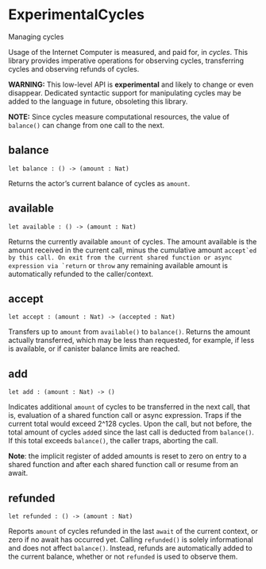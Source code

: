 # ExperimentalCycles

Managing cycles

Usage of the Internet Computer is measured, and paid for, in *cycles*. This library provides imperative operations for observing cycles, transferring cycles and observing refunds of cycles.

**WARNING:** This low-level API is **experimental** and likely to change or even disappear. Dedicated syntactic support for manipulating cycles may be added to the language in future, obsoleting this library.

**NOTE:** Since cycles measure computational resources, the value of `balance()` can change from one call to the next.

## balance

``` motoko
let balance : () -> (amount : Nat)
```

Returns the actor’s current balance of cycles as `amount`.

## available

``` motoko
let available : () -> (amount : Nat)
```

Returns the currently available `amount` of cycles. The amount available is the amount received in the current call, minus the cumulative amount `` accept`ed by this call. On exit from the current shared function or async expression via `return `` or `throw` any remaining available amount is automatically refunded to the caller/context.

## accept

``` motoko
let accept : (amount : Nat) -> (accepted : Nat)
```

Transfers up to `amount` from `available()` to `balance()`. Returns the amount actually transferred, which may be less than requested, for example, if less is available, or if canister balance limits are reached.

## add

``` motoko
let add : (amount : Nat) -> ()
```

Indicates additional `amount` of cycles to be transferred in the next call, that is, evaluation of a shared function call or async expression. Traps if the current total would exceed 2^128 cycles. Upon the call, but not before, the total amount of cycles `add`ed since the last call is deducted from `balance()`. If this total exceeds `balance()`, the caller traps, aborting the call.

**Note**: the implicit register of added amounts is reset to zero on entry to a shared function and after each shared function call or resume from an await.

## refunded

``` motoko
let refunded : () -> (amount : Nat)
```

Reports `amount` of cycles refunded in the last `await` of the current context, or zero if no await has occurred yet. Calling `refunded()` is solely informational and does not affect `balance()`. Instead, refunds are automatically added to the current balance, whether or not `refunded` is used to observe them.
